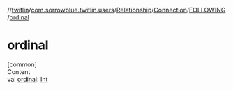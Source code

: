 //[twitlin](../../../../index.md)/[com.sorrowblue.twitlin.users](../../../index.md)/[Relationship](../../index.md)/[Connection](../index.md)/[FOLLOWING](index.md)/[ordinal](ordinal.md)



# ordinal  
[common]  
Content  
val [ordinal](ordinal.md): [Int](https://kotlinlang.org/api/latest/jvm/stdlib/kotlin/-int/index.html)  



